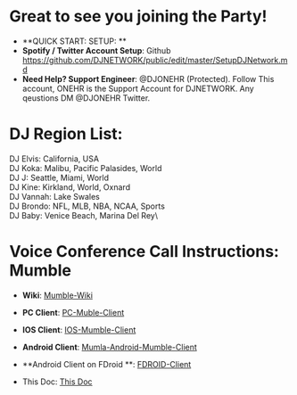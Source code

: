 # Great to see you joining the Party!  
* **QUICK START: SETUP: ** 
* **Spotify / Twitter Account Setup**: Github https://github.com/DJNETWORK/public/edit/master/SetupDJNetwork.md
* **Need Help? Support Engineer**: @DJONEHR (Protected). Follow This account, ONEHR is the Support Account for DJNETWORK.  Any qeustions DM @DJONEHR Twitter.


# DJ Region List:

DJ Elvis: California, USA\
DJ Koka: Malibu, Pacific Palasides, World\
DJ J: Seattle, Miami, World\
DJ Kine: Kirkland, World, Oxnard\
DJ Vannah: Lake Swales\
DJ Brondo: NFL, MLB, NBA, NCAA, Sports\
DJ Baby: Venice Beach, Marina Del Rey\


# Voice Conference Call Instructions: Mumble

* **Wiki**: [Mumble-Wiki](https://en.wikipedia.org/wiki/Mumble_(software))
* **PC Client**: [PC-Muble-Client](https://www.mumble.com/mumble-download.php)   
* **IOS Client**: [IOS-Mumble-Client](https://apps.apple.com/us/app/mumble/id443472808?ls=1)
* **Android Client**: [Mumla-Android-Mumble-Client](https://play.google.com/store/apps/details?id=se.lublin.mumla)
* **Android Client on FDroid **: [FDROID-Client](https://f-droid.org/en/packages/se.lublin.mumla/)

* This Doc:  [This Doc](https://github.com/DJNETWORK/public/blob/master/README.md)
